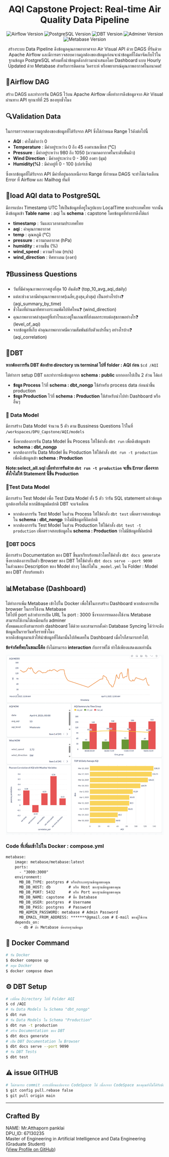<h1 align="center"> AQI Capstone Project: Real-time Air Quality Data Pipeline </h1>

<p align="center">
  <img src="https://img.shields.io/badge/Airflow-v2.10.4-blue" alt="Airflow Version">
  <img src="https://img.shields.io/badge/PostgreSQL-v14-green" alt="PostgreSQL Version">
  <img src="https://img.shields.io/badge/DBT-v1.9.3-orange" alt="DBT Version">
  <img src="https://img.shields.io/badge/Adminer-latest-purple" alt="Adminer Version">  
  <img src="https://img.shields.io/badge/Metabase-latest-red" alt="Metabase Version">
</p>
<p align="center">
   สร้างระบบ Data Pipeline ดึงข้อมูลคุณภาพอากาศจาก Air Visual API ด้วย DAGS ที่รันด้วย Apache Airflow และมีการตรวจสอบความถูกต้องของข้อมูลก่อนจะนำข้อมูลที่ได้มาจัดเก็บไว้ในฐานข้อมูล PostgreSQL พร้อมทั้งนำข้อมูลดังกล่าวมานำเสนอโดย Dashboard แบบ Hourly Updated ด้วย Metabase สำหรับการติดตาม วิเคราะห์ หรือพยากรณ์คุณภาพอากาศในอนาคต!
</p>

## 📡**Airflow DAG**
สร้าง DAGS และทำการรัน DAGS ไว้บน Apache Airflow เพื่อทำการดึงข้อมูลจาก Air Visual ผ่านทาง API ทุกนาทีที่ 25 ของทุกชั่วโมง

## 🔍**Validation Data**
ในการตรวจสอบความถูกต้องของข้อมูลที่ได้รับจาก API ซึ่งได้กำหนด Range ไว้ดังต่อไปนี้
-  **AQI** : ค่าไม่ต่ำกว่า 0
-  **Temperature** : มีค่าอยู่ระหว่าง 0 ถึง 45 องศาเซลเซียส (°C)
-  **Pressure** : มีค่าอยู่ระหว่าง 980 ถึง 1050 (ความกดอากาศในระดับพื้นผิว)
-  **Wind Direction** : มีค่าอยู่ระหว่าง 0 - 360 องศา (มุม)
-  **Humidity(%)** : มีค่าอยู่ที่ 0 - 100 (เปอร์เซ็น)

ซึ่งหากข้อมูลที่ได้รับจาก API มีค่าที่อยู่นอกเหนือจาก Range ที่กำหนด DAGS จะทำได้แจ้งเตือน Error ที่ Airflow และ Mailhog ทันที

## 📮**load AQI data to PostgreSQL**
มีการแปลง Timestamp UTC ให้เป็นข้อมูลที่อยู่ในรูปแบบ LocalTime ของประเทศไทย จากนั้นดึงข้อมูลเข้า **Table name** : aqi ใน **schema** : capstone โดยข้อมูลที่ทำการดึงได้แก่
-  **timestamp** : วันและเวลาตามประเทศไทย
-  **aqi** : ค่าคุณภาพอากาศ
-  **temp** : อุณหภูมิ (°C)
-  **pressure** : ความกดอากาศ (hPa)
-  **humidity** : ความชื้น (%)
-  **wind_speed** : ความเร็วลม (m/s)
-  **wind_direction** : ทิศทางลม (องศา)

## ❓**Bussiness Questions**
- วันที่มีค่าคุณภาพอากาศสูงที่สุด 10 อันดับ❓ (top_10_avg_aqi_daily)
- แต่ละช่วงเวลามีค่าคุณภาพอากาศ(เฉลี่ย,สูงสุด,ต่ำสุด) เป็นอย่างไรบ้าง❓ (aqi_summary_by_time)
- ชั่วโมงที่ผ่านมาทิศทางกระลมพัดไปทิศไหน❓ (wind_direction)
- คุณภาพอากาศล่าสุดอยู่ที่เท่าไรและอยู่ในเกณฑ์ที่ส่งผลกระทบต่อสุขภาพอย่างไร❓ (level_of_aqi)
- จากข้อมูลที่เก็บ ค่าคุณภาพอากาศมีความสัมพันธ์กับตัวแปรอื่นๆ อย่างไรบ้าง❓ (aqi_correlation)

## 🔧**DBT**

**หากต้องการรัน DBT ต้องย้าย directory บน terminal ไปที่ folder : AQI ก่อน**
`$cd /AQI`

ได้ทำการ setup DBT และทำการดึงข้อมูลจาก **schema : public** แยกออกไปเป็น 2 ส่วน ได้แก่
-  **ข้อมูล Process** ไว้ที่ **schema : dbt_nongp** ใช้สำหรับ process data ก่อนนำขึ้น production
-  **ข้อมูล Production** ไว้ที่ **schema : Production** ใช้สำหรับนำไปทำ Dashboard หรืออื่นๆ

### 📲 Data Model
มีการสร้าง Data Model  จำนวน 5 ตัว ตาม Bussiness Questions ไว้ในที่ `/workspaces/DPU_Capstone/AQI/models`
- ซึ่งหากต้องการรัน Data Model ขึ้น Process ให้ใช้คำสั่ง `dbt run` เพื่อดึงข้อมูลเข้า **schema : dbt_nongp** 
- หากต้องการรัน Data Model ขึ้น Production ให้ใช้คำสั่ง `dbt run -t production` เพื่อดึงข้อมูลเข้า **schema : Production**

**Note:select_all.sql เมื่อทำการรันด้วย `dbt run -t production` จะขึ้น Error เนื่องจากตั้งใจไม่ให้ Statement นี้ขึ้น Production**
### 🔎Test Data Model
มีการสร้าง Test Model เพื่อ Test Data Model ทั้ง 5 ตัว ว่ารัน SQL statement แล้วข้อมูลถูกต้องหรือไม่ หากมีข้อมูลผิดปกติ DBT จะแจ้งเตือน
- หากต้องการรัน Test Model ในส่วน Process ให้ใช้คำสั่ง `dbt test` เพื่อตรวจสอบข้อมูลใน **schema : dbt_nongp** ว่าไม่มีข้อมูลที่ผิดปกติ
- หากต้องการรัน Test Model ในส่วน Production ให้ใช้คำสั่ง `dbt test -t production` เพื่อตรวจสอบข้อมูลใน **schema : Production** ว่าไม่มีข้อมูลที่ผิดปกติ
### 📑DBT DOCS
มีการสร้าง Documentation ของ DBT ขึ้นมาเรียบร้อยแล้วโดยใช้คำสั่ง `dbt docs generate`\
ซึ่งหากต้องการเปิดตัว Browser ของ DBT ให้ใช้คำสั่ง `dbt docs serve --port 9090`\
ในส่วนของ Description ของ Model ต่างๆ ได้แก้ไขใน `_model.yml` ใน Folder : Model ของ DBT เรียบร้อยแล้ว
## 📊**Metabase (Dashboard)**
ได้ทำการเพิ่ม Metabase เข้าไปใน Docker เพื่อใช้ในการสร้าง Dashboard หากต้องการเปิด browser ในการใช้งาน Metabase\
ให้ไปที่ port แล้วทำการเปิด URL ใน port : 3000 ซึ่งจากการทดลองใช้งาน Metabase สามารถใช้งานได้เหมือนกับ adminer\
ทั้งหมดและยังสามารถทำ dashboard ได้ด้วย และสามารถตั้งค่า Database Syncing ได้ว่าจะดึงข้อมูลเป็นรายวันหรือรายชั่วโมง\
หากดึงข้อมูลมาแล้วให้นำข้อมูลที่ได้มานั้นไปอัพเดทใน Dashboard เมื่อไรก็สามารถทำได้\

**ข้อจำกัดที่พบในขณะนี้คือ** ยังไม่สามารถ **interaction** กับกราฟได้ ทำได้เพียงแสดงผลเท่านั้น


![**Dashboard**](Dashboard.png)

### Code ที่เพิ่มเข้าไปใน Docker : compose.yml
```
metabase:
    image: metabase/metabase:latest
    ports:
      - "3000:3000"
    environment:
      MB_DB_TYPE: postgres # หรือประเภทฐานข้อมูลของคุณ
      MB_DB_HOST: db        # หรือ Host ของฐานข้อมูลของคุณ
      MB_DB_PORT: 5432      # หรือ Port ของฐานข้อมูลของคุณ
      MB_DB_NAME: capstone  # ชื่อ Database
      MB_DB_USER: postgres  # Username
      MB_DB_PASS: postgres  # Password
      MB_ADMIN_PASSWORD: metabase # Admin Password
      MB_EMAIL_FROM_ADDRESS: *******@gmail.com # E-mail ของผู้ใช้งาน
    depends_on:
      - db # ถ้า Metabase ต้องรอฐานข้อมูล
```

## 🐳 Docker Command
```bash
# รัน Docker
$ docker compose up
# หยุด Docker
$ docker compose down
```
## ⚙️ DBT Setup
```bash
# เปลี่ยน Directory ไปที่ Folder AQI
$ cd /AQI
# รัน Data Models ใน Schema "dbt_nongp"
$ dbt run
# รัน Data Models ใน Schema "Production"
$ dbt run -t production
# สร้าง Documentation ของ DBT
$ dbt docs generate
# เปิด DBT Documentation ใน Browser
$ dbt docs serve --port 9090
# รัน DBT Tests
$ dbt test
```
## ⚠️ issue GITHUB
```bash
# ไม่สามารถ commit การเปลี่ยนแปลงจาก CodeSpace ได้ เนื่องจาก CodeSpace ของคุณยังไม่ได้รับข้อมูลการเปลี่ยนแปลงล่าสุดจาก origin/main
$ git config pull.rebase false
$ git pull origin main
```

---

## Crafted By
NAME: Mr.Atthaporn panklai\
DPU_ID: 67130235\
Master of Engineering in Artificial Intelligence and Data Engineering (Graduate Student)\
([View Profile on GitHub](https://github.com/NongP39))
